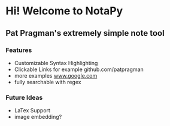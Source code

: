 # Hi!  Welcome to NotaPy
## Pat Pragman's extremely simple note tool

### Features

* Customizable Syntax Highlighting
* Clickable Links for example github.com/patpragman
* more examples www.google.com
* fully searchable with regex

### Future Ideas

* LaTex Support
* image embedding?
